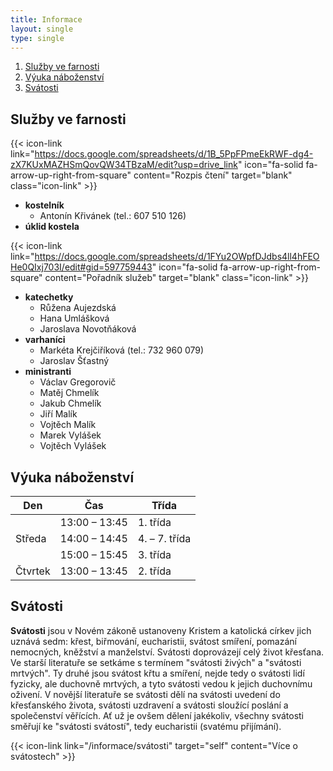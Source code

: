 ```yaml
---
title: Informace
layout: single
type: single
---
```

1. [Služby ve farnosti](#služby-ve-farnosti)
2. [Výuka náboženství](#výuka-náboženství)
3. [Svátosti](#svátosti)

## Služby ve farnosti

{{< icon-link link="https://docs.google.com/spreadsheets/d/1B_5PpFPmeEkRWF-dg4-zX7KUxMAZHSmQovQW34TBzaM/edit?usp=drive_link" icon="fa-solid fa-arrow-up-right-from-square" content="Rozpis čtení" target="blank" class="icon-link" >}}

- **kostelník**
    - Antonín Křivánek (tel.: 607 510 126)
- **úklid kostela**

{{< icon-link link="https://docs.google.com/spreadsheets/d/1FYu2OWpfDJdbs4ll4hFEOHe0QIxj703I/edit#gid=597759443" icon="fa-solid fa-arrow-up-right-from-square" content="Pořadník služeb" target="blank" class="icon-link" >}}

- **katechetky**
    - Růžena Aujezdská
    - Hana Umlášková
    - Jaroslava Novotňáková
- **varhaníci**
    - Markéta Krejčiříková (tel.: 732 960 079)
    - Jaroslav Šťastný
- **ministranti**
    - Václav Gregorovič
    - Matěj Chmelík
    - Jakub Chmelík
    - Jiří Malík
    - Vojtěch Malík
    - Marek Vylášek
    - Vojtěch Vylášek

## Výuka náboženství

<table>
    <thead>
        <tr>
            <th>Den</th>
            <th>Čas</th>
            <th>Třída</th>
        </tr>
    </thead>
    <tbody>
        <tr>
            <td rowspan="3">Středa</td>
            <td>13:00 – 13:45</td>
            <td>1. třída</td>
        </tr>
        <tr>
            <td>14:00 – 14:45</td>
            <td>4. – 7. třída</td>
        </tr>
        <tr>
            <td>15:00 – 15:45</td>
            <td>3. třída</td>
        </tr>
        <tr>
            <td>Čtvrtek</td>
            <td>13:00 – 13:45</td>
            <td>2. třída</td>
        </tr>
    </tbody>
</table>

## Svátosti

**Svátosti** jsou v Novém zákoně ustanoveny Kristem a katolická církev jich uznává sedm: křest, biřmování, eucharistii, svátost smíření, pomazání nemocných, kněžství a manželství. Svátosti doprovázejí celý život křesťana. Ve starší literatuře se setkáme s termínem "svátosti živých" a "svátosti mrtvých". Ty druhé jsou svátost křtu a smíření, nejde tedy o svátosti lidí fyzicky, ale duchovně mrtvých, a tyto svátosti vedou k jejich duchovnímu oživení. V novější literatuře se svátosti dělí na svátosti uvedení do křesťanského života, svátosti uzdravení a svátosti sloužící poslání a společenství věřících. Ať už je ovšem dělení jakékoliv, všechny svátosti směřují ke "svátosti svátostí", tedy eucharistii (svatému přijímání).

{{< icon-link link="/informace/svátosti" target="self" content="Více o svátostech" >}}
